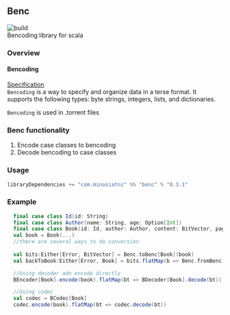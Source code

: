 ## Benc
![build](https://github.com/minosiants/benc/workflows/build/badge.svg)  
Bencoding library for scala

### Overview
#### Bencoding
[Specification](https://wiki.theory.org/index.php/BitTorrentSpecification#Bencoding)  
`Bencoding` is a way to specify and organize data in a terse format. It supports the following types: byte strings, integers, lists, and dictionaries. 

`Bencoding` is used in .torrent files

### Benc functionality  

1. Encode case classes to bencoding  
2. Decode bencoding to case classes

### Usage

```scala
libraryDependencies += "com.minosiatns" %% "benc" % "0.3.1"
```


### Example 

```scala
  final case class Id(id: String)
  final case class Author(name: String, age: Option[Int])
  final case class Book(id: Id, author: Author, content: BitVector, pages: Long)
  val book = Book(...)
  //there are several ways to do conversion
   
  val bits:Either[Error, BitVector] = Benc.toBenc[Book](book)
  val backToBook:Either[Error, Book] = bits.flatMap(b => Benc.fromBenc[Book](b))

  //Using decoder adn encode directly
  BEncoder[Book].encode(book).flatMap(bt => BDecoder[Book].decode(bt))  

  //Using codec
  val codec = BCodec[Book]  
  codec.encode(book).flatMap(bt => codec.decode(bt))
```

